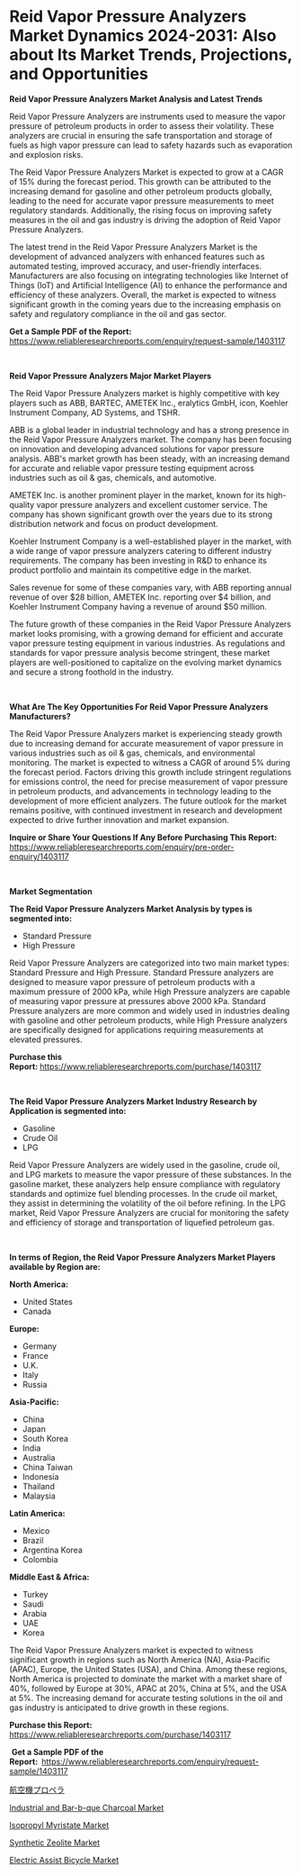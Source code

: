 <p><h1>Reid Vapor Pressure Analyzers Market Dynamics 2024-2031: Also about Its Market Trends, Projections, and Opportunities</h1></p><p><strong>Reid Vapor Pressure Analyzers Market Analysis and Latest Trends</strong></p>
<p><p>Reid Vapor Pressure Analyzers are instruments used to measure the vapor pressure of petroleum products in order to assess their volatility. These analyzers are crucial in ensuring the safe transportation and storage of fuels as high vapor pressure can lead to safety hazards such as evaporation and explosion risks.</p><p>The Reid Vapor Pressure Analyzers Market is expected to grow at a CAGR of 15% during the forecast period. This growth can be attributed to the increasing demand for gasoline and other petroleum products globally, leading to the need for accurate vapor pressure measurements to meet regulatory standards. Additionally, the rising focus on improving safety measures in the oil and gas industry is driving the adoption of Reid Vapor Pressure Analyzers.</p><p>The latest trend in the Reid Vapor Pressure Analyzers Market is the development of advanced analyzers with enhanced features such as automated testing, improved accuracy, and user-friendly interfaces. Manufacturers are also focusing on integrating technologies like Internet of Things (IoT) and Artificial Intelligence (AI) to enhance the performance and efficiency of these analyzers. Overall, the market is expected to witness significant growth in the coming years due to the increasing emphasis on safety and regulatory compliance in the oil and gas sector.</p></p>
<p><strong>Get a Sample PDF of the Report:&nbsp;</strong> <a href="https://www.reliableresearchreports.com/enquiry/request-sample/1403117">https://www.reliableresearchreports.com/enquiry/request-sample/1403117</a></p>
<p>&nbsp;</p>
<p><strong>Reid Vapor Pressure Analyzers Major Market Players</strong></p>
<p><p>The Reid Vapor Pressure Analyzers market is highly competitive with key players such as ABB, BARTEC, AMETEK Inc., eralytics GmbH, icon, Koehler Instrument Company, AD Systems, and TSHR. </p><p>ABB is a global leader in industrial technology and has a strong presence in the Reid Vapor Pressure Analyzers market. The company has been focusing on innovation and developing advanced solutions for vapor pressure analysis. ABB's market growth has been steady, with an increasing demand for accurate and reliable vapor pressure testing equipment across industries such as oil & gas, chemicals, and automotive.</p><p>AMETEK Inc. is another prominent player in the market, known for its high-quality vapor pressure analyzers and excellent customer service. The company has shown significant growth over the years due to its strong distribution network and focus on product development.</p><p>Koehler Instrument Company is a well-established player in the market, with a wide range of vapor pressure analyzers catering to different industry requirements. The company has been investing in R&D to enhance its product portfolio and maintain its competitive edge in the market.</p><p>Sales revenue for some of these companies vary, with ABB reporting annual revenue of over $28 billion, AMETEK Inc. reporting over $4 billion, and Koehler Instrument Company having a revenue of around $50 million.</p><p>The future growth of these companies in the Reid Vapor Pressure Analyzers market looks promising, with a growing demand for efficient and accurate vapor pressure testing equipment in various industries. As regulations and standards for vapor pressure analysis become stringent, these market players are well-positioned to capitalize on the evolving market dynamics and secure a strong foothold in the industry.</p></p>
<p>&nbsp;</p>
<p><strong>What Are The Key Opportunities For Reid Vapor Pressure Analyzers Manufacturers?</strong></p>
<p><p>The Reid Vapor Pressure Analyzers market is experiencing steady growth due to increasing demand for accurate measurement of vapor pressure in various industries such as oil & gas, chemicals, and environmental monitoring. The market is expected to witness a CAGR of around 5% during the forecast period. Factors driving this growth include stringent regulations for emissions control, the need for precise measurement of vapor pressure in petroleum products, and advancements in technology leading to the development of more efficient analyzers. The future outlook for the market remains positive, with continued investment in research and development expected to drive further innovation and market expansion.</p></p>
<p><strong>Inquire or Share Your Questions If Any Before Purchasing This Report:</strong> <a href="https://www.reliableresearchreports.com/enquiry/pre-order-enquiry/1403117">https://www.reliableresearchreports.com/enquiry/pre-order-enquiry/1403117</a></p>
<p>&nbsp;</p>
<p><strong>Market Segmentation</strong></p>
<p><strong>The Reid Vapor Pressure Analyzers Market Analysis by types is segmented into:</strong></p>
<p><ul><li>Standard Pressure</li><li>High Pressure</li></ul></p>
<p><p>Reid Vapor Pressure Analyzers are categorized into two main market types: Standard Pressure and High Pressure. Standard Pressure analyzers are designed to measure vapor pressure of petroleum products with a maximum pressure of 2000 kPa, while High Pressure analyzers are capable of measuring vapor pressure at pressures above 2000 kPa. Standard Pressure analyzers are more common and widely used in industries dealing with gasoline and other petroleum products, while High Pressure analyzers are specifically designed for applications requiring measurements at elevated pressures.</p></p>
<p><strong>Purchase this Report:&nbsp;</strong><a href="https://www.reliableresearchreports.com/purchase/1403117">https://www.reliableresearchreports.com/purchase/1403117</a></p>
<p>&nbsp;</p>
<p><strong>The Reid Vapor Pressure Analyzers Market Industry Research by Application is segmented into:</strong></p>
<p><ul><li>Gasoline</li><li>Crude Oil</li><li>LPG</li></ul></p>
<p><p>Reid Vapor Pressure Analyzers are widely used in the gasoline, crude oil, and LPG markets to measure the vapor pressure of these substances. In the gasoline market, these analyzers help ensure compliance with regulatory standards and optimize fuel blending processes. In the crude oil market, they assist in determining the volatility of the oil before refining. In the LPG market, Reid Vapor Pressure Analyzers are crucial for monitoring the safety and efficiency of storage and transportation of liquefied petroleum gas.</p></p>
<p>&nbsp;</p>
<p><strong>In terms of Region, the Reid Vapor Pressure Analyzers Market Players available by Region are:</strong></p>
<p>
    <p> <strong> North America: </strong>
        <ul>
            <li>United States</li>
            <li>Canada</li>
        </ul>
        </p> 
    <p> <strong> Europe: </strong>
        <ul>
            <li>Germany</li>
            <li>France</li>
            <li>U.K.</li>
            <li>Italy</li>
            <li>Russia</li>
        </ul>
        </p> 
    <p> <strong> Asia-Pacific: </strong>
        <ul>
            <li>China</li>
            <li>Japan</li>
            <li>South Korea</li>
            <li>India</li>
            <li>Australia</li>
            <li>China Taiwan</li>
            <li>Indonesia</li>
            <li>Thailand</li>
            <li>Malaysia</li>
        </ul>
        </p> 
    <p> <strong> Latin America: </strong>
        <ul>
            <li>Mexico</li>
            <li>Brazil</li>
            <li>Argentina Korea</li>
            <li>Colombia</li>
        </ul>
        </p> 
    <p> <strong> Middle East & Africa: </strong>
        <ul>
            <li>Turkey</li>
            <li>Saudi</li>
            <li>Arabia</li>
            <li>UAE</li>
            <li>Korea</li>
        </ul>
    </p>
    </p>
<p><p>The Reid Vapor Pressure Analyzers market is expected to witness significant growth in regions such as North America (NA), Asia-Pacific (APAC), Europe, the United States (USA), and China. Among these regions, North America is projected to dominate the market with a market share of 40%, followed by Europe at 30%, APAC at 20%, China at 5%, and the USA at 5%. The increasing demand for accurate testing solutions in the oil and gas industry is anticipated to drive growth in these regions.</p></p>
<p><strong>Purchase this Report: </strong><a href="https://www.reliableresearchreports.com/purchase/1403117">https://www.reliableresearchreports.com/purchase/1403117</a></p>
<p>&nbsp;<strong>Get a Sample PDF of the Report:&nbsp;&nbsp;</strong><a href="https://www.reliableresearchreports.com/enquiry/request-sample/1403117">https://www.reliableresearchreports.com/enquiry/request-sample/1403117</a></p>
<p><strong></strong></p>
<p><p><a href="https://medium.com/@royalmiller09/%E8%88%AA%E7%A9%BA%E6%A9%9F%E3%83%97%E3%83%AD%E3%83%9A%E3%83%A9%E5%B8%82%E5%A0%B4-%E3%82%BF%E3%82%A4%E3%83%97-%E3%82%A2%E3%83%97%E3%83%AA%E3%82%B1%E3%83%BC%E3%82%B7%E3%83%A7%E3%83%B3-%E5%9C%B0%E7%90%86%E3%81%AB%E3%82%88%E3%82%8B%E5%8C%85%E6%8B%AC%E7%9A%84%E8%A9%95%E4%BE%A1-9779478d4be0">航空機プロペラ</a></p><p><a href="https://metal-farmhouse-e95.notion.site/Industrial-and-Bar-b-que-Charcoal-Market-Research-Report-Provides-Critical-Insights-that-can-help-Sh-259b5724b0dd4933bc4b8e948135f545">Industrial and Bar-b-que Charcoal Market</a></p><p><a href="https://view.publitas.com/reportprime-1/isopropyl-myristate-market-research-report-forecasted-for-period-from-2024-2031-by-market-type-market-application-and-region/">Isopropyl Myristate Market</a></p><p><a href="https://view.publitas.com/reportprime-1/synthetic-zeolite-market-research-report-forecasted-for-period-from-2024-2031-by-market-type-market-application-and-region/">Synthetic Zeolite Market</a></p><p><a href="https://github.com/eeaveuhhh/Market-Research-Report-List-1/blob/main/electric-assist-bicycle-market.md">Electric Assist Bicycle Market</a></p></p>